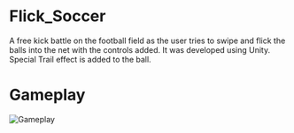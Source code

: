 # Flick_Soccer
 A free kick battle on the football field as the user tries to swipe and flick the balls into the net with the controls added. It was developed using Unity. Special Trail effect is added to the ball.

# Gameplay
![Gameplay](https://user-images.githubusercontent.com/49966209/84550578-a367b000-ad28-11ea-9866-a6ada010945b.png)
